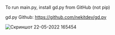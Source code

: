 To run main.py, install gd.py from GitHub (not pip)

gd.py Github: https://github.com/nekitdev/gd.py

![Скриншот 22-05-2022 165454](https://user-images.githubusercontent.com/70452799/169699526-7768f24c-cf47-499c-9ac2-93c4e893dab1.png)

